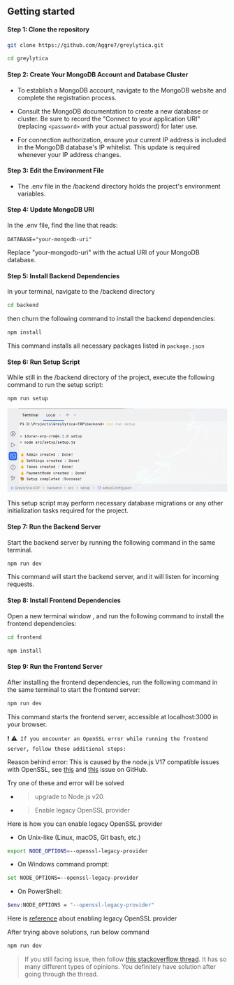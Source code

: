 ## Getting started

#### Step 1: Clone the repository

```bash
git clone https://github.com/Aggre7/greylytica.git
```

```bash
cd greylytica
```

#### Step 2: Create Your MongoDB Account and Database Cluster

- To establish a MongoDB account, navigate to the MongoDB website and complete the registration process.

- Consult the MongoDB documentation to create a new database or cluster.  Be sure to record the "Connect to your application URI" (replacing `<password>` with your actual password) for later use.

- For connection authorization, ensure your current IP address is included in the MongoDB database's IP whitelist. This update is required whenever your IP address changes.

#### Step 3: Edit the Environment File

- The .env file in the /backend directory holds the project's environment variables.

#### Step 4: Update MongoDB URI

In the .env file, find the line that reads:

`DATABASE="your-mongodb-uri"`

Replace "your-mongodb-uri" with the actual URI of your MongoDB database.

#### Step 5: Install Backend Dependencies

In your terminal, navigate to the /backend directory

```bash
cd backend
```

then churn the following command to install the backend dependencies:

```bash
npm install
```

This command installs all necessary packages listed in `package.json`

#### Step 6: Run Setup Script

While still in the /backend directory of the project, execute the following command to run the setup script:

```bash
npm run setup
```
<img width="1403" alt="Open Source ERP CRM" src="backend/src/setup.png">

This setup script may perform necessary database migrations or any other initialization tasks required for the project.

#### Step 7: Run the Backend Server

Start the backend server by running the following command in the same terminal.

```bash
npm run dev
```

This command will start the backend server, and it will listen for incoming requests.

#### Step 8: Install Frontend Dependencies

Open a new terminal window , and run the following command to install the frontend dependencies:

```bash
cd frontend
```

```bash
npm install
```

#### Step 9: Run the Frontend Server

After installing the frontend dependencies, run the following command in the same terminal to start the frontend server:

```bash
npm run dev
```

This command starts the frontend server, accessible at localhost:3000 in your browser.

:exclamation: :warning:` If you encounter an OpenSSL error while running the frontend server, follow these additional steps:`

Reason behind error: This is caused by the node.js V17 compatible issues with OpenSSL, see [this](https://github.com/nodejs/node/issues/40547) and [this](https://github.com/webpack/webpack/issues/14532) issue on GitHub.


Try one of these and error will be solved

- > upgrade to Node.js v20.

- > Enable legacy OpenSSL provider

Here is how you can enable legacy OpenSSL provider

- On Unix-like (Linux, macOS, Git bash, etc.)

```bash
export NODE_OPTIONS=--openssl-legacy-provider
```

- On Windows command prompt:

```bash
set NODE_OPTIONS=--openssl-legacy-provider
```

- On PowerShell:

```bash
$env:NODE_OPTIONS = "--openssl-legacy-provider"
```

Here is [reference](https://github.com/webpack/webpack/issues/14532#issuecomment-947012063) about enabling legacy OpenSSL provider

After trying above solutions, run below command

```bash
npm run dev
```

> If you still facing issue, then follow [this stackoverflow thread](https://stackoverflow.com/questions/69692842/error-message-error0308010cdigital-envelope-routinesunsupported). It has so many different types of opinions. You definitely have solution after going through the thread.
